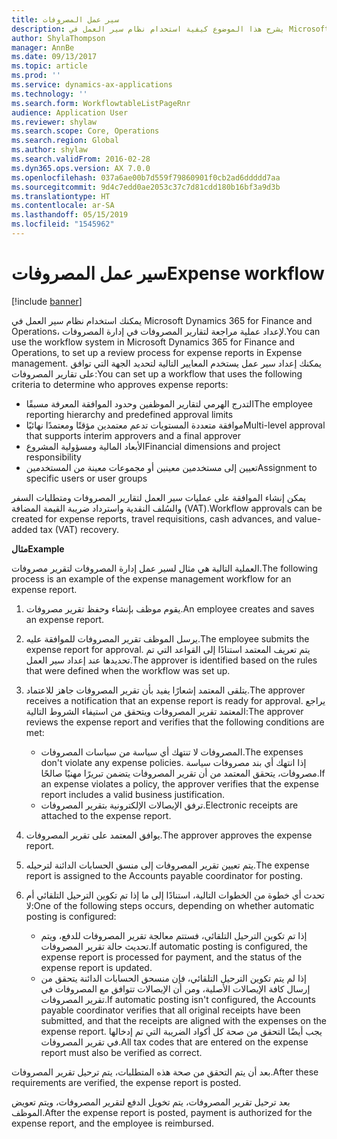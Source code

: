 ```yaml
---
title: سير عمل المصروفات
description: يشرح هذا الموضوع كيفية استخدام نظام سير العمل في Microsoft Dynamics 365 for Finance and Operations، لإعداد عملية مراجعة لتقارير المصروفات في إدارة المصروفات.
author: ShylaThompson
manager: AnnBe
ms.date: 09/13/2017
ms.topic: article
ms.prod: ''
ms.service: dynamics-ax-applications
ms.technology: ''
ms.search.form: WorkflowtableListPageRnr
audience: Application User
ms.reviewer: shylaw
ms.search.scope: Core, Operations
ms.search.region: Global
ms.author: shylaw
ms.search.validFrom: 2016-02-28
ms.dyn365.ops.version: AX 7.0.0
ms.openlocfilehash: 037a6ae00b7d559f79860901f0cb2ad6ddddd7aa
ms.sourcegitcommit: 9d4c7edd0ae2053c37c7d81cdd180b16bf3a9d3b
ms.translationtype: HT
ms.contentlocale: ar-SA
ms.lasthandoff: 05/15/2019
ms.locfileid: "1545962"
---
```

# <a name="expense-workflow"></a><span data-ttu-id="ddce9-103">سير عمل المصروفات</span><span class="sxs-lookup"><span data-stu-id="ddce9-103">Expense workflow</span></span>

[!include [banner](../includes/banner.md)]

<span data-ttu-id="ddce9-104">يمكنك استخدام نظام سير العمل في Microsoft Dynamics 365 for Finance and Operations، لإعداد عملية مراجعة لتقارير المصروفات في إدارة المصروفات.</span><span class="sxs-lookup"><span data-stu-id="ddce9-104">You can use the workflow system in Microsoft Dynamics 365 for Finance and Operations, to set up a review process for expense reports in Expense management.</span></span> <span data-ttu-id="ddce9-105">يمكنك إعداد سير عمل يستخدم المعايير التالية لتحديد الجهة التي توافق على تقارير المصروفات:</span><span class="sxs-lookup"><span data-stu-id="ddce9-105">You can set up a workflow that uses the following criteria to determine who approves expense reports:</span></span>

- <span data-ttu-id="ddce9-106">التدرج الهرمي لتقارير الموظفين وحدود الموافقة المعرفة مسبقًا</span><span class="sxs-lookup"><span data-stu-id="ddce9-106">The employee reporting hierarchy and predefined approval limits</span></span>
- <span data-ttu-id="ddce9-107">موافقة متعددة المستويات تدعم معتمدين مؤقتًا ومعتمدًا نهائيًا</span><span class="sxs-lookup"><span data-stu-id="ddce9-107">Multi-level approval that supports interim approvers and a final approver</span></span>
- <span data-ttu-id="ddce9-108">الأبعاد المالية ومسؤولية المشروع</span><span class="sxs-lookup"><span data-stu-id="ddce9-108">Financial dimensions and project responsibility</span></span>
- <span data-ttu-id="ddce9-109">تعيين إلى مستخدمين معينين أو مجموعات معينة من المستخدمين</span><span class="sxs-lookup"><span data-stu-id="ddce9-109">Assignment to specific users or user groups</span></span>

<span data-ttu-id="ddce9-110">يمكن إنشاء الموافقة على عمليات سير العمل لتقارير المصروفات ومتطلبات السفر والسُلف النقدية‬ واسترداد ضريبة القيمة المضافة (VAT).</span><span class="sxs-lookup"><span data-stu-id="ddce9-110">Workflow approvals can be created for expense reports, travel requisitions, cash advances, and value-added tax (VAT) recovery.</span></span>

<span data-ttu-id="ddce9-111">**مثال**</span><span class="sxs-lookup"><span data-stu-id="ddce9-111">**Example**</span></span>

<span data-ttu-id="ddce9-112">العملية التالية هي مثال لسير عمل إدارة المصروفات لتقرير مصروفات.</span><span class="sxs-lookup"><span data-stu-id="ddce9-112">The following process is an example of the expense management workflow for an expense report.</span></span>

1. <span data-ttu-id="ddce9-113">يقوم موظف بإنشاء وحفظ تقرير مصروفات.</span><span class="sxs-lookup"><span data-stu-id="ddce9-113">An employee creates and saves an expense report.</span></span>
2. <span data-ttu-id="ddce9-114">يرسل الموظف تقرير المصروفات للموافقة عليه.</span><span class="sxs-lookup"><span data-stu-id="ddce9-114">The employee submits the expense report for approval.</span></span> <span data-ttu-id="ddce9-115">يتم تعريف المعتمد استنادًا إلى القواعد التي تم تحديدها عند إعداد سير العمل.</span><span class="sxs-lookup"><span data-stu-id="ddce9-115">The approver is identified based on the rules that were defined when the workflow was set up.</span></span>
3. <span data-ttu-id="ddce9-116">يتلقى المعتمد إشعارًا يفيد بأن تقرير المصروفات جاهز للاعتماد.</span><span class="sxs-lookup"><span data-stu-id="ddce9-116">The approver receives a notification that an expense report is ready for approval.</span></span> <span data-ttu-id="ddce9-117">يراجع المعتمد تقرير المصروفات ويتحقق من استيفاء الشروط التالية:</span><span class="sxs-lookup"><span data-stu-id="ddce9-117">The approver reviews the expense report and verifies that the following conditions are met:</span></span>

    - <span data-ttu-id="ddce9-118">المصروفات لا تنتهك أي سياسة من سياسات المصروفات.</span><span class="sxs-lookup"><span data-stu-id="ddce9-118">The expenses don't violate any expense policies.</span></span> <span data-ttu-id="ddce9-119">إذا انتهك أي بند مصروفات سياسة مصروفات، يتحقق المعتمد من أن تقرير المصروفات يتضمن تبريرًا مهنيًا صالحًا.</span><span class="sxs-lookup"><span data-stu-id="ddce9-119">If an expense violates a policy, the approver verifies that the expense report includes a valid business justification.</span></span>
    - <span data-ttu-id="ddce9-120">ترفق الإيصالات الإلكترونية بتقرير المصروفات.</span><span class="sxs-lookup"><span data-stu-id="ddce9-120">Electronic receipts are attached to the expense report.</span></span>

4. <span data-ttu-id="ddce9-121">يوافق المعتمد على تقرير المصروفات.</span><span class="sxs-lookup"><span data-stu-id="ddce9-121">The approver approves the expense report.</span></span>
5. <span data-ttu-id="ddce9-122">يتم تعيين تقرير المصروفات إلى منسق الحسابات الدائنة لترحيله.</span><span class="sxs-lookup"><span data-stu-id="ddce9-122">The expense report is assigned to the Accounts payable coordinator for posting.</span></span>
6. <span data-ttu-id="ddce9-123">تحدث أي خطوة من الخطوات التالية، استنادًا إلى ما إذا تم تكوين الترحيل التلقائي أم لا:</span><span class="sxs-lookup"><span data-stu-id="ddce9-123">One of the following steps occurs, depending on whether automatic posting is configured:</span></span>

    - <span data-ttu-id="ddce9-124">إذا تم تكوين الترحيل التلقائي، فستتم معالجة تقرير المصروفات للدفع، ويتم تحديث حالة تقرير المصروفات.</span><span class="sxs-lookup"><span data-stu-id="ddce9-124">If automatic posting is configured, the expense report is processed for payment, and the status of the expense report is updated.</span></span>
    - <span data-ttu-id="ddce9-125">إذا لم يتم تكوين الترحيل التلقائي، فإن منسحق الحسابات الدائنة يتحقق من إرسال كافة الإيصالات الأصلية، ومن أن الإيصالات تتوافق مع المصروفات في تقرير المصروفات.</span><span class="sxs-lookup"><span data-stu-id="ddce9-125">If automatic posting isn't configured, the Accounts payable coordinator verifies that all original receipts have been submitted, and that the receipts are aligned with the expenses on the expense report.</span></span> <span data-ttu-id="ddce9-126">يجب أيضًا التحقق من صحة كل أكواد الضريبة التي تم إدخالها في تقرير المصروفات.</span><span class="sxs-lookup"><span data-stu-id="ddce9-126">All tax codes that are entered on the expense report must also be verified as correct.</span></span>

<span data-ttu-id="ddce9-127">بعد أن يتم التحقق من صحة هذه المتطلبات، يتم ترحيل تقرير المصروفات.</span><span class="sxs-lookup"><span data-stu-id="ddce9-127">After these requirements are verified, the expense report is posted.</span></span>

<span data-ttu-id="ddce9-128">بعد ترحيل تقرير المصروفات، يتم تخويل الدفع لتقرير المصروفات، ويتم تعويض الموظف.</span><span class="sxs-lookup"><span data-stu-id="ddce9-128">After the expense report is posted, payment is authorized for the expense report, and the employee is reimbursed.</span></span>
